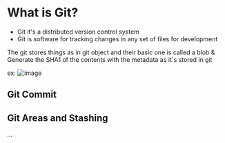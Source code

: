 # What is Git?
- Git it's a distributed version control system
- Git is software for tracking changes in any set of files for development

The git stores things as in git object and their basic one is called a blob & Generate the SHA1 of the contents with the metadata as it`s stored in git

ex:
![image](https://user-images.githubusercontent.com/85268743/149845227-254801c0-3bb8-4c4a-84bf-17c9075fd70e.png)

## Git Commit


## Git Areas and Stashing
...
